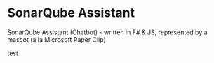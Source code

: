 SonarQube Assistant
===================

SonarQube Assistant (Chatbot) - written in F# & JS, represented by a mascot (à la Microsoft Paper Clip)

test
